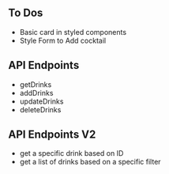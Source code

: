## To Dos
- Basic card in styled components
- Style Form to Add cocktail



## API Endpoints
- getDrinks
- addDrinks
- updateDrinks
- deleteDrinks

## API Endpoints V2
- get a specific drink based on ID
- get a list of drinks based on a specific filter